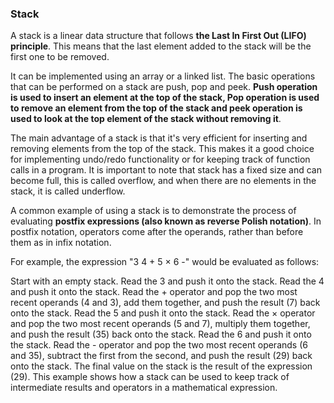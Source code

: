 ### Stack ###

A stack is a linear data structure that follows **the Last In First Out (LIFO) principle**. This means that the last element added to the stack will be the first one to be removed.

It can be implemented using an array or a linked list. The basic operations that can be performed on a stack are push, pop and peek. 
**Push operation is used to insert an element at the top of the stack, Pop operation is used to remove an element from the top of the stack and peek operation is used to look at the top element of the stack without removing it**.

The main advantage of a stack is that it's very efficient for inserting and removing elements from the top of the stack. This makes it a good choice for implementing undo/redo functionality or for keeping track of function calls in a program.
It is important to note that stack has a fixed size and can become full, this is called overflow, and when there are no elements in the stack, it is called underflow.

A common example of using a stack is to demonstrate the process of evaluating **postfix expressions (also known as reverse Polish notation)**. In postfix notation, operators come after the operands, rather than before them as in infix notation.

For example, the expression "3 4 + 5 × 6 -" would be evaluated as follows:

Start with an empty stack.
Read the 3 and push it onto the stack.
Read the 4 and push it onto the stack.
Read the + operator and pop the two most recent operands (4 and 3), add them together, and push the result (7) back onto the stack.
Read the 5 and push it onto the stack.
Read the × operator and pop the two most recent operands (5 and 7), multiply them together, and push the result (35) back onto the stack.
Read the 6 and push it onto the stack.
Read the - operator and pop the two most recent operands (6 and 35), subtract the first from the second, and push the result (29) back onto the stack.
The final value on the stack is the result of the expression (29).
This example shows how a stack can be used to keep track of intermediate results and operators in a mathematical expression.
